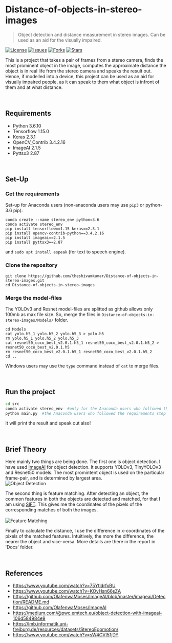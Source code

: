 # Distance-of-objects-in-stereo-images
> Object detection and distance measurement in stereo images. Can be used as an aid for the visually impaired.

[![License](https://img.shields.io/github/license/theshivamkumar/Distance-of-objects-in-stereo-images.svg)](https://github.com/theshivamkumar/Distance-of-objects-in-stereo-images/blob/master/LICENSE)
[![Issues](https://img.shields.io/github/issues/theshivamkumar/Distance-of-objects-in-stereo-images.svg)](https://github.com/theshivamkumar/Distance-of-objects-in-stereo-images/issues)
[![Forks](https://img.shields.io/github/forks/theshivamkumar/Distance-of-objects-in-stereo-images.svg)](https://github.com/theshivamkumar/Distance-of-objects-in-stereo-images/network/members)
[![Stars](https://img.shields.io/github/stars/theshivamkumar/Distance-of-objects-in-stereo-images.svg)](https://github.com/theshivamkumar/Distance-of-objects-in-stereo-images/stargazers)

This is a project that takes a pair of frames from a stereo camera, finds the most prominent object in the image, computes the approximate distance the object is in real life from the stereo camera and speaks the result out. Hence, if modelled into a device, this project can be used as an aid for visually impaired people, as it can speak to them what object is infront of them and at what distance.

<br>

## Requirements
- Python 3.6.10
- Tensorflow 1.15.0
- Keras 2.3.1
- OpenCV_Contrib 3.4.2.16
- ImageAI 2.1.5
- Pyttsx3 2.87

</br>

## Set-Up

### Get the requirements
Set-up for Anaconda users (non-anaconda users may use `pip3` or python-3.6 pip):

```
conda create --name stereo_env python=3.6
conda activate stereo_env
pip install tensorflow==1.15 keras==2.3.1
pip install opencv-contrib-python==3.4.2.16
pip install imageai==2.1.5
pip install pyttsx3==2.87
```
and 
`sudo apt install espeak` (for text to speech engine).


### Clone the repository 

```
git clone https://github.com/theshivamkumar/Distance-of-objects-in-stereo-images.git
cd Distance-of-objects-in-stereo-images
```

### Merge the model-files

The YOLOv3 and Resnet model-files are splitted as github allows only 100mb as max file size. So, merge the files in `Distance-of-objects-in-stereo-images/Models/` folder. 

```
cd Models
cat yolo.h5_1 yolo.h5_2 yolo.h5_3 > yolo.h5
rm yolo.h5_1 yolo.h5_2 yolo.h5_3
cat resnet50_coco_best_v2.0.1.h5_1 resnet50_coco_best_v2.0.1.h5_2 > resnet50_coco_best_v2.0.1.h5
rm resnet50_coco_best_v2.0.1.h5_1 resnet50_coco_best_v2.0.1.h5_2
cd .. 
```

Windows users may use the `type` command instead of `cat` to merge files.


</br>

## Run the project

```bash
cd src
conda activate stereo_env  #only for the Anaconda users who followed the requirements step in this README
python main.py  #the Anaconda users who followed the requirements step can use this, others may use python3 (use python 3.6 to execute)
```
It will print the result and speak out also!

<br>

## Brief Theory

Here mainly two things are being done. The first one is object detection. I have used [ImageAI](https://github.com/OlafenwaMoses/ImageAI) for object detection. It supports YOLOv3, TinyYOLOv3 and Resnet50 models. The most promintent object is used on the particular frame-pair, and is determined by largest area.</br>
<img align="center" src="https://github.com/theshivamkumar/Distance-of-objects-in-stereo-images/blob/master/Examples_of_Object_Recognition_and_Feature_Matching/ObjectRecognition.png" alt="Object Detection">


The second thing is feature matching. After detecting an object, the common features in both the objects are detected and matched, for that I am using [SIFT](https://en.wikipedia.org/wiki/Scale-invariant_feature_transform). This gives me the coordinates of the pixels of the corresponding matches of both the images.</br><br>
<img align="center" src="https://github.com/theshivamkumar/Distance-of-objects-in-stereo-images/blob/master/Examples_of_Object_Recognition_and_Feature_Matching/FeatureMatching.png" alt="Feature Matching">


Finally to calculate the distance, I use the difference in x-coordinates of the pixels of the matched features. Intuitively, the more the difference, the nearer the object and vice-versa. More details are there in the report in 'Docs' folder.

</br>

## References
- https://www.youtube.com/watch?v=75YtldrfxBU
- https://www.youtube.com/watch?v=KOvHsn66sZA
- https://github.com/OlafenwaMoses/ImageAI/blob/master/imageai/Detection/README.md
- https://github.com/OlafenwaMoses/ImageAI
- https://medium.com/@pwc.emtech.eu/object-detection-with-imageai-106d584984e9
- https://lmb.informatik.uni-freiburg.de/resources/datasets/StereoEgomotion/
- https://www.youtube.com/watch?v=sW4CVI51jDY
